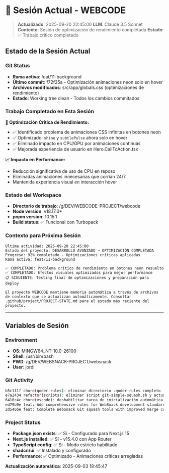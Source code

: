 # 🔄 Sesión Actual - WEBCODE

> **Actualizado**: 2025-09-20 22:45:00
> **LLM**: Claude 3.5 Sonnet  
> **Contexto**: Sesión de optimización de rendimiento completada
> **Estado**: ✅ Trabajo crítico completado

## **Estado de la Sesión Actual**

### **Git Status**

- **Rama activa**: feat/11-background
- **Último commit**: f72f25a - Optimización animaciones neon solo en hover
- **Archivos modificados**: src/app/globals.css (optimizaciones de rendimiento)
- **Estado**: Working tree clean - Todos los cambios commitados

### **Trabajo Completado en Esta Sesión**

**🚀 Optimización Crítica de Rendimiento:**

- ✅ Identificado problema de animaciones CSS infinitas en botones neon
- ✅ Optimizado: `shine` y `subtlePulse` ahora solo en hover
- ✅ Eliminado impacto en CPU/GPU por animaciones continuas
- ✅ Mejorada experiencia de usuario en Hero.CallToAction.tsx

**📈 Impacto en Performance:**

- Reducción significativa de uso de CPU en reposo
- Eliminadas animaciones innecesarias que corrían 24/7
- Mantenida experiencia visual en interacción hover

### **Estado del Workspace**

- **Directorio de trabajo**: /g/DEV/WEBCODE-PROJECT/webcode
- **Node version**: v18.17.0+
- **pnpm version**: 10.15.1
- **Build status**: ✅ Funcional con Turbopack

### **Contexto para Próxima Sesión**

```
Última actividad: 2025-09-20 22:45:00
Estado del proyecto: DESARROLLO AVANZADO → OPTIMIZACIÓN COMPLETADA
Progreso: 92% completado - Optimizaciones críticas aplicadas
Rama activa: feat/11-background

✅ COMPLETADO: Problema crítico de rendimiento en botones neon resuelto
✅ COMPLETADO: Efectos visuales optimizados para mejor performance
📋 SIGUIENTE: Testing final de optimizaciones y preparación para deploy

El proyecto WEBCODE mantiene memoria automática a través de archivos de contexto que se actualizan automáticamente. Consultar .github/project/PROJECT-STATE.md para el estado más reciente del proyecto.
```

---

## **Variables de Sesión**

### **Environment**

- **OS**: MINGW64_NT-10.0-26100
- **Shell**: /usr/bin/bash
- **PWD**: /g/DEV/WEBSNACK-PROJECT/websnack
- **User**: jordi

### **Git Activity**

```bash
b5c111f chore(qoder-rules): eliminar directorio .qoder-rules completo
e7a2434 refactor(scripts): eliminar script git-simple-squash.sh y actualizar documentación
6410c4c chore(vscode): deshabilitar tarea de inicialización automática de Next.js 15
ed79b9e feat: Add comprehensive rules for WebSnack development standards, including App Router, Git squash tools, UI/UX design, theming, and testing practices
2d546be feat: Complete WebSnack Git squash tools with improved merge compatibility
```

### **Project Status**

- **Package.json exists**: ✅ Sí - Configurado para Next.js 15
- **Next.js installed**: ✅ Sí - v15.4.0 con App Router
- **TypeScript config**: ✅ Sí - Modo estricto habilitado
- **shadcn/ui**: ✅ Instalado y configurado
- **Performance**: ✅ Optimizado - Animaciones críticas arregladas

**Actualización automática**: 2025-09-03 18:45:47
